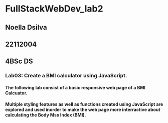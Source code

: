# FullStackWebDev_lab2
## Noella Dsilva
## 22112004
## 4BSc DS
### Lab03: Create a BMI calculator using JavaScript.
#### The following lab consist of a basic responsive web page of a BMI Calcuator.
#### Multiple styling features as well as functions created using JavaScript are explored and used inorder to make the web page more interractive about calculating the Body Mss Index (BMI).

